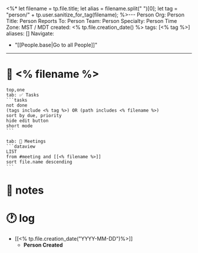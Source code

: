 <%* 
	let filename = tp.file.title;
	let alias = filename.split(" ")[0];
	let tag = "person/" + tp.user.sanitize_for_tag(filename);
%>---
Person Org:
Person Title:
Person Reports To:
Person Team:
Person Specialty:
Person Time Zone: MST / MDT
created: <% tp.file.creation_date() %>
tags: [<% tag %>]
aliases: []
Navigate:
  - "[[People.base|Go to all People]]"
---
# 🧍 <% filename %>

````tabs
top,one
tab: ✅ Tasks
```tasks
not done
(tags include <% tag %>) OR (path includes <% filename %>) 
sort by due, priority
hide edit button
short mode
```

tab: 📆 Meetings
```dataview
LIST
from #meeting and [[<% filename %>]]
sort file.name descending
```
````
# 📓 notes


# 🕐 log

- [[<% tp.file.creation_date("YYYY-MM-DD")%>]]
	- **Person Created**